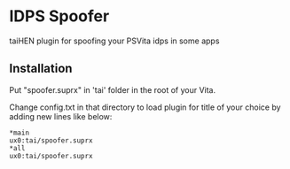 # IDPS Spoofer
taiHEN plugin for spoofing your PSVita idps in some apps

Installation
--------------------------------------------------------------------------------

Put "spoofer.suprx" in 'tai' folder in the root of your Vita.

Change config.txt in that directory to load plugin for title of your choice by adding new lines like below:

```text
*main
ux0:tai/spoofer.suprx
*all
ux0:tai/spoofer.suprx
```
